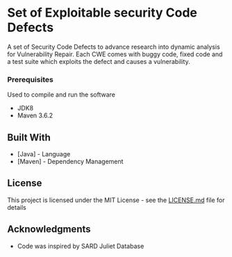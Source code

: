 # Set of Exploitable security Code Defects

A set of Security Code Defects to advance research into dynamic analysis for Vulnerability Repair. Each CWE comes with buggy code, fixed code and a test suite which exploits the defect and causes a vulnerability. 

### Prerequisites

Used to compile and run the software

* JDK8
* Maven 3.6.2

## Built With

* [Java] - Language 
* [Maven] - Dependency Management

## License

This project is licensed under the MIT License - see the [LICENSE.md](LICENSE.md) file for details

## Acknowledgments

* Code was inspired by SARD Juliet Database
